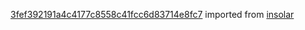 [3fef392191a4c4177c8558c41fcc6d83714e8fc7](https://github.com/insolar/insolar/commit/3fef392191a4c4177c8558c41fcc6d83714e8fc7) imported from [insolar](https://github.com/insolar/insolar)
